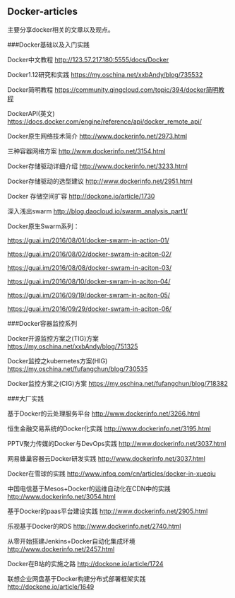 ## Docker-articles
主要分享docker相关的文章以及观点。

###Docker基础以及入门实践

Docker中文教程 http://123.57.217.180:5555/docs/Docker

Docker1.12研究和实践 https://my.oschina.net/xxbAndy/blog/735532

Docker简明教程 https://community.qingcloud.com/topic/394/docker简明教程

DockerAPI(英文) https://docs.docker.com/engine/reference/api/docker_remote_api/

Docker原生网络技术简介  http://www.dockerinfo.net/2973.html

三种容器网络方案  http://www.dockerinfo.net/3154.html

Docker存储驱动详细介绍    http://www.dockerinfo.net/3233.html

Docker存储驱动的选型建议 http://www.dockerinfo.net/2951.html

Docker 存储空间扩容  http://dockone.io/article/1730 

深入浅出swarm  http://blog.daocloud.io/swarm_analysis_part1/

Docker原生Swarm系列： 

https://guai.im/2016/08/01/docker-swarm-in-action-01/
      
https://guai.im/2016/08/02/docker-swram-in-aciton-02/
      
https://guai.im/2016/08/08/docker-swram-in-aciton-03/
      
https://guai.im/2016/08/10/docker-swram-in-aciton-04/
      
https://guai.im/2016/09/19/docker-swram-in-aciton-05/
      
https://guai.im/2016/09/29/docker-swram-in-aciton-06/
      
###Docker容器监控系列

Docker开源监控方案之(TIG)方案 https://my.oschina.net/xxbAndy/blog/751325 

Docker监控之kubernetes方案(HIG) https://my.oschina.net/fufangchun/blog/730535

Docker监控方案之(CIG)方案 https://my.oschina.net/fufangchun/blog/718382
 
 
###大厂实践

基于Docker的云处理服务平台  http://www.dockerinfo.net/3266.html

恒生金融交易系统的Docker化实践 http://www.dockerinfo.net/3195.html

PPTV聚力传媒的Docker与DevOps实践  http://www.dockerinfo.net/3037.html

网易蜂巢容器云Docker研发实践   http://www.dockerinfo.net/3037.html

Docker在雪球的实践 http://www.infoq.com/cn/articles/docker-in-xueqiu

中国电信基于Mesos+Docker的运维自动化在CDN中的实践  http://www.dockerinfo.net/3054.html

基于Docker的paas平台建设实践  http://www.dockerinfo.net/2905.html

乐视基于Docker的RDS  http://www.dockerinfo.net/2740.html

从零开始搭建Jenkins+Docker自动化集成环境  http://www.dockerinfo.net/2457.html

Docker在B站的实施之路  http://dockone.io/article/1724

联想企业网盘基于Docker构建分布式部署框架实践 http://dockone.io/article/1649

